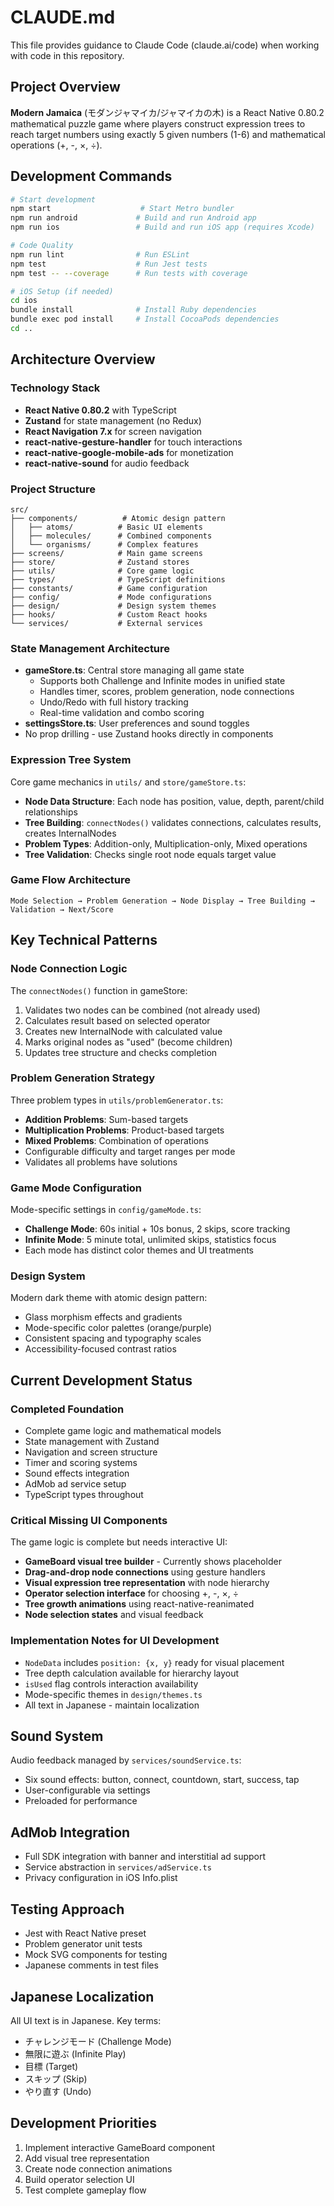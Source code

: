 # CLAUDE.md

This file provides guidance to Claude Code (claude.ai/code) when working with code in this repository.

## Project Overview

**Modern Jamaica** (モダンジャマイカ/ジャマイカの木) is a React Native 0.80.2 mathematical puzzle game where players construct expression trees to reach target numbers using exactly 5 given numbers (1-6) and mathematical operations (+, -, ×, ÷).

## Development Commands

```bash
# Start development
npm start                    # Start Metro bundler
npm run android             # Build and run Android app
npm run ios                 # Build and run iOS app (requires Xcode)

# Code Quality 
npm run lint                # Run ESLint
npm test                    # Run Jest tests
npm test -- --coverage      # Run tests with coverage

# iOS Setup (if needed)
cd ios
bundle install              # Install Ruby dependencies
bundle exec pod install     # Install CocoaPods dependencies
cd ..
```

## Architecture Overview

### Technology Stack
- **React Native 0.80.2** with TypeScript
- **Zustand** for state management (no Redux)
- **React Navigation 7.x** for screen navigation
- **react-native-gesture-handler** for touch interactions
- **react-native-google-mobile-ads** for monetization
- **react-native-sound** for audio feedback

### Project Structure
```
src/
├── components/          # Atomic design pattern
│   ├── atoms/          # Basic UI elements
│   ├── molecules/      # Combined components
│   └── organisms/      # Complex features
├── screens/            # Main game screens
├── store/              # Zustand stores
├── utils/              # Core game logic
├── types/              # TypeScript definitions
├── constants/          # Game configuration
├── config/             # Mode configurations
├── design/             # Design system themes
├── hooks/              # Custom React hooks
└── services/           # External services
```

### State Management Architecture
- **gameStore.ts**: Central store managing all game state
  - Supports both Challenge and Infinite modes in unified state
  - Handles timer, scores, problem generation, node connections
  - Undo/Redo with full history tracking
  - Real-time validation and combo scoring
- **settingsStore.ts**: User preferences and sound toggles
- No prop drilling - use Zustand hooks directly in components

### Expression Tree System
Core game mechanics in `utils/` and `store/gameStore.ts`:
- **Node Data Structure**: Each node has position, value, depth, parent/child relationships
- **Tree Building**: `connectNodes()` validates connections, calculates results, creates InternalNodes
- **Problem Types**: Addition-only, Multiplication-only, Mixed operations
- **Tree Validation**: Checks single root node equals target value

### Game Flow Architecture
```
Mode Selection → Problem Generation → Node Display → Tree Building → Validation → Next/Score
```

## Key Technical Patterns

### Node Connection Logic
The `connectNodes()` function in gameStore:
1. Validates two nodes can be combined (not already used)
2. Calculates result based on selected operator
3. Creates new InternalNode with calculated value
4. Marks original nodes as "used" (become children)
5. Updates tree structure and checks completion

### Problem Generation Strategy
Three problem types in `utils/problemGenerator.ts`:
- **Addition Problems**: Sum-based targets
- **Multiplication Problems**: Product-based targets  
- **Mixed Problems**: Combination of operations
- Configurable difficulty and target ranges per mode
- Validates all problems have solutions

### Game Mode Configuration
Mode-specific settings in `config/gameMode.ts`:
- **Challenge Mode**: 60s initial + 10s bonus, 2 skips, score tracking
- **Infinite Mode**: 5 minute total, unlimited skips, statistics focus
- Each mode has distinct color themes and UI treatments

### Design System
Modern dark theme with atomic design pattern:
- Glass morphism effects and gradients
- Mode-specific color palettes (orange/purple)
- Consistent spacing and typography scales
- Accessibility-focused contrast ratios

## Current Development Status

### Completed Foundation
- Complete game logic and mathematical models
- State management with Zustand
- Navigation and screen structure
- Timer and scoring systems
- Sound effects integration
- AdMob ad service setup
- TypeScript types throughout

### Critical Missing UI Components
The game logic is complete but needs interactive UI:
- **GameBoard visual tree builder** - Currently shows placeholder
- **Drag-and-drop node connections** using gesture handlers
- **Visual expression tree representation** with node hierarchy
- **Operator selection interface** for choosing +, -, ×, ÷
- **Tree growth animations** using react-native-reanimated
- **Node selection states** and visual feedback

### Implementation Notes for UI Development
- `NodeData` includes `position: {x, y}` ready for visual placement
- Tree depth calculation available for hierarchy layout
- `isUsed` flag controls interaction availability
- Mode-specific themes in `design/themes.ts`
- All text in Japanese - maintain localization

## Sound System
Audio feedback managed by `services/soundService.ts`:
- Six sound effects: button, connect, countdown, start, success, tap
- User-configurable via settings
- Preloaded for performance

## AdMob Integration
- Full SDK integration with banner and interstitial ad support
- Service abstraction in `services/adService.ts`
- Privacy configuration in iOS Info.plist

## Testing Approach
- Jest with React Native preset
- Problem generator unit tests
- Mock SVG components for testing
- Japanese comments in test files

## Japanese Localization
All UI text is in Japanese. Key terms:
- チャレンジモード (Challenge Mode)
- 無限に遊ぶ (Infinite Play)
- 目標 (Target)
- スキップ (Skip)
- やり直す (Undo)

## Development Priorities
1. Implement interactive GameBoard component
2. Add visual tree representation
3. Create node connection animations
4. Build operator selection UI
5. Test complete gameplay flow